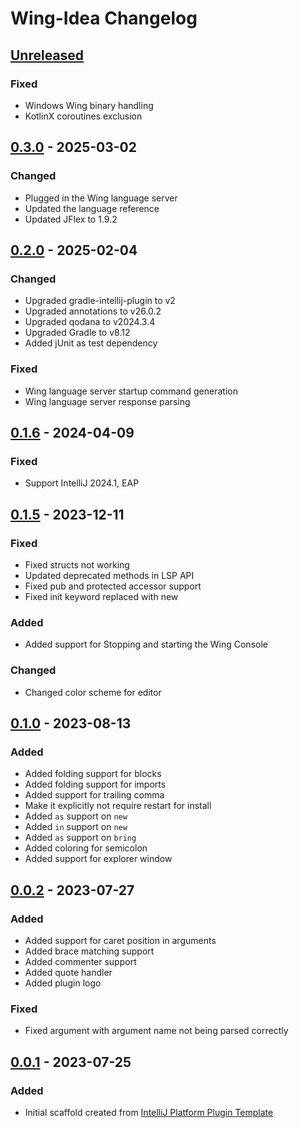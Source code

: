 <!-- Keep a Changelog guide -> https://keepachangelog.com -->

# Wing-Idea Changelog

## [Unreleased]

### Fixed

- Windows Wing binary handling
- KotlinX coroutines exclusion

## [0.3.0] - 2025-03-02

### Changed

- Plugged in the Wing language server
- Updated the language reference
- Updated JFlex to 1.9.2

## [0.2.0] - 2025-02-04

### Changed

- Upgraded gradle-intellij-plugin to v2
- Upgraded annotations to v26.0.2
- Upgraded qodana to v2024.3.4
- Upgraded Gradle to v8.12
- Added jUnit as test dependency

### Fixed

- Wing language server startup command generation
- Wing language server response parsing

## [0.1.6] - 2024-04-09

### Fixed

- Support IntelliJ 2024.1, EAP

## [0.1.5] - 2023-12-11

### Fixed

- Fixed structs not working
- Updated deprecated methods in LSP API
- Fixed pub and protected accessor support
- Fixed init keyword replaced with new

### Added

- Added support for Stopping and starting the Wing Console

### Changed

- Changed color scheme for editor

## [0.1.0] - 2023-08-13

### Added

- Added folding support for blocks
- Added folding support for imports
- Added support for trailing comma
- Make it explicitly not require restart for install
- Added `as` support on `new`
- Added `in` support on `new`
- Added `as` support on `bring`
- Added coloring for semicolon
- Added support for explorer window

## [0.0.2] - 2023-07-27

### Added

- Added support for caret position in arguments
- Added brace matching support
- Added commenter support
- Added quote handler
- Added plugin logo

### Fixed

- Fixed argument with argument name not being parsed correctly

## [0.0.1] - 2023-07-25

### Added

- Initial scaffold created from [IntelliJ Platform Plugin Template](https://github.com/JetBrains/intellij-platform-plugin-template)

[Unreleased]: https://github.com/Szasza/Wing-Idea/compare/v0.3.0...HEAD
[0.3.0]: https://github.com/Szasza/Wing-Idea/compare/v0.2.0...v0.3.0
[0.2.0]: https://github.com/Szasza/Wing-Idea/compare/v0.1.6...v0.2.0
[0.1.6]: https://github.com/Szasza/Wing-Idea/compare/v0.1.5...v0.1.6
[0.1.5]: https://github.com/Szasza/Wing-Idea/compare/v0.1.0...v0.1.5
[0.1.0]: https://github.com/Szasza/Wing-Idea/compare/v0.0.2...v0.1.0
[0.0.2]: https://github.com/Szasza/Wing-Idea/compare/v0.0.1...v0.0.2
[0.0.1]: https://github.com/Szasza/Wing-Idea/commits/v0.0.1
